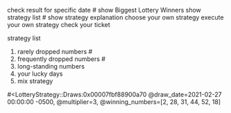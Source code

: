 check result for specific date  #
show Biggest Lottery Winners
show strategy list              #
show strategy explanation
choose your own strategy
execute your own strategy
check your ticket

strategy list
1. rarely dropped numbers       #
2. frequently dropped numbers   #
3. long-standing numbers
4. your lucky days
5. mix strategy

#<LotteryStrategy::Draws:0x00007fbf88900a70 @draw_date=2021-02-27 00:00:00 -0500, @multiplier=3, @winning_numbers=[2, 28, 31, 44, 52, 18]